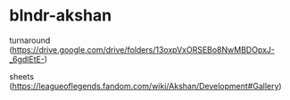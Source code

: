 # blndr-akshan

 turnaround
(https://drive.google.com/drive/folders/13oxpVxORSEBo8NwMBDOpxJ-_6gdlEtE-)

sheets
(https://leagueoflegends.fandom.com/wiki/Akshan/Development#Gallery)
